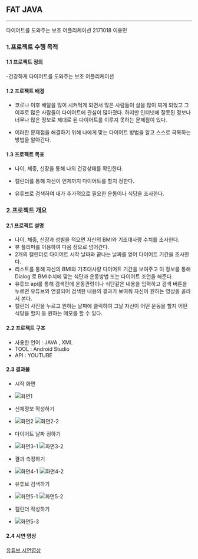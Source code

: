 ## FAT JAVA
---

다이어트를 도와주는 보조 어플리케이션
2171018 이용민

### **1.프로젝트 수행 목적**

#### 1.1 프로젝트 정의
  -건강하게 다이어트를 도와주는 보조 어플리케이션

#### 1.2 프로젝트 배경
  - 코로나 이후 배달을 많이 시켜먹게 되면서 많은 사람들이 살을 많이 찌게 되었고 그 이후로 많은 사람들이 다이어트에 관심이 많아졌다. 하지만 인터넷에 잘못된 정보나 너무나 많은 정보로 제대로 된 다이어트를 이루지 못하는 문제점이 있다.

  - 이러한 문제점을 해결하기 위해 나에게 맞는 다이어트 방법을 알고 스스로 극복하는 방법을 알아간다.

#### 1.3 프로젝트 목표
  - 나이, 체중, 신장을 통해 나의 건강상태를 확인한다.

  - 캘린더를 통해 자신이 언제까지 다이어트를 할지 정한다.

  - 유튜브로 검색하여 내가 추가적으로 필요한 운동이나 식당을 조사한다.

### **2.프로젝트 개요**
#### 2.1 프로젝트 설명
 - 나이, 체중, 신장과 성별을 적으면 자신의 BMI와 기초대사량 수치를 조사한다.
 - 뷰 플리퍼를 이용하여 다음 장으로 넘어간다.
 - 2개의 캘린더로 다이어트 시작 날짜와 끝나는 날짜를 얻어 다이어트 기간을 조사한다.
 - 리스트를 통해 자신의 BMI와 기초대사량 다이어트 기간을 보여주고 이 정보를 통해 Dialog   로 BMI수치에 맞는 식단과 운동방법 또는 다이어트 조언을 해준다.
 - 유튜브 api를 통해 검색란에 운동관련이나 식단같은 내용을 입력하고 검색 버튼을 누르면 유튜브와 연결되어 검색한 내용의 결과가 보여줘 자신이 원하는 영상을 골라서 본다.
 - 캘린더 사진을 누르고 원하는 날짜에 클릭하여 그날 자신이 어떤 운동을 할지 어떤 식당을 할지 등 원하는 메모를 할 수 있다.

#### 2.2 프로젝트 구조

  - 사용한 언어 : JAVA , XML
  - TOOL : Android Studio
  - API : YOUTUBE

#### 2.3 결과물
  - 시작 화면
  - ![화면1](https://github.com/leeym27/mini/assets/172059199/3e379310-2644-4882-87f0-6d83880fec93)


  - 신체정보 작성하기
  -  ![화면2](https://github.com/leeym27/mini/assets/172059199/fc6d89e5-0813-42cb-aa9a-fa363564081c)  ![화면2-2](https://github.com/leeym27/mini/assets/172059199/fddc17e4-d9c5-4c97-967b-1527c41a955d)



  - 다이어트 날짜 정하기
  - ![화면3-1](https://github.com/leeym27/mini/assets/172059199/41b24465-0629-4bfc-bbe2-ad3173d50b23)   ![화면3-2](https://github.com/leeym27/mini/assets/172059199/b0b1f484-0892-4796-b250-e4a300e50285)



  - 결과 측정하기
  - ![화면4-1](https://github.com/leeym27/mini/assets/172059199/0450e047-7eb0-49fb-af0c-b0b7d6116b91)   ![화면4-2](https://github.com/leeym27/mini/assets/172059199/b9b479fa-10ea-42d4-9133-294edcf5c17a)



  - 유튜브 검색하기
  - ![화면5-1](https://github.com/leeym27/mini/assets/172059199/9ad4fa89-24f9-4c6e-b179-5960ea8694ff)   ![화면5-2](https://github.com/leeym27/mini/assets/172059199/7feceee6-fc0c-44b5-9e51-f1f848d65e10)



  - 캘린더 작성하기
  - ![화면5-3](https://github.com/leeym27/mini/assets/172059199/934d0141-689e-45b0-89f6-e48b3ea885ac)

#### 2.4 시연 영상
[유튜브 시연영상](https://youtu.be/bSnYqUteywE)





















